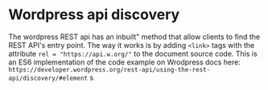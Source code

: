 # Wordpress api discovery

The wordpress REST api has an inbuilt" method that allow clients to find the REST API's entry point.
The way it works is by adding `<link>` tags with the attribute `rel = "https://api.w.org/"` to the document source code.
This is an ES6 implementation of the code example on Wrodpress docs here: `https://developer.wordpress.org/rest-api/using-the-rest-api/discovery/#element`
s